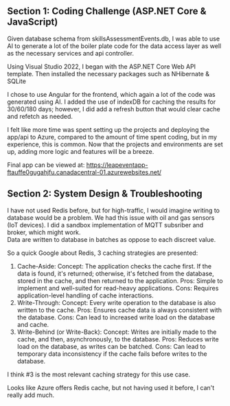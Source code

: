 ## Section 1: Coding Challenge (ASP.NET Core & JavaScript)

Given database schema from skillsAssessmentEvents.db, I was able to use AI to generate a lot of the boiler plate code for the data access layer as well as the necessary services and api controller.

Using Visual Studio 2022, I began with the ASP.NET Core Web API template.  Then installed the necessary packages such as NHibernate & SQLite

I chose to use Angular for the frontend, which again a lot of the code was generated using AI.
I added the use of indexDB for caching the results for 30/60/180 days; however, I did add a refresh button that would clear cache and refetch as needed.

I felt like more time was spent setting up the projects and deploying the app/api to Azure, compared to the amount of time spent coding, but in my experience, this is common.
Now that the projects and environments are set up, adding more logic and features will be a breeze.

Final app can be viewed at:
https://leapeventapp-ftauffe0gugahjfu.canadacentral-01.azurewebsites.net/


## Section 2: System Design & Troubleshooting

I have not used Redis before, but for high-traffic, I would imagine writing to database would be a problem.
We had this issue with oil and gas sensors (IoT devices).  I did a sandbox implementation of MQTT subsriber and broker, which might work.  
Data are written to database in batches as oppose to each discreet value. 

So a quick Google about Redis, 3 caching strategies are presented:
1. Cache-Aside:
Concept: The application checks the cache first. If the data is found, it's returned; otherwise, it's fetched from the database, stored in the cache, and then returned to the application.
Pros: Simple to implement and well-suited for read-heavy applications.
Cons: Requires application-level handling of cache interactions. 
2. Write-Through:
Concept: Every write operation to the database is also written to the cache.
Pros: Ensures cache data is always consistent with the database.
Cons: Can lead to increased write load on the database and cache. 
3. Write-Behind (or Write-Back):
Concept: Writes are initially made to the cache, and then, asynchronously, to the database.
Pros: Reduces write load on the database, as writes can be batched.
Cons: Can lead to temporary data inconsistency if the cache fails before writes to the database.

I think #3 is the most relevant caching strategy for this use case.

Looks like Azure offers Redis cache, but not having used it before, I can't really add much.











